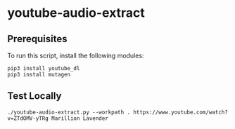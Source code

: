 # youtube-audio-extract

## Prerequisites
To run this script, install the following modules:
```
pip3 install youtube_dl
pip3 install mutagen
```

## Test Locally
```
./youtube-audio-extract.py --workpath . https://www.youtube.com/watch?v=ZTdOMV-yTRg Marillion Lavender
```
